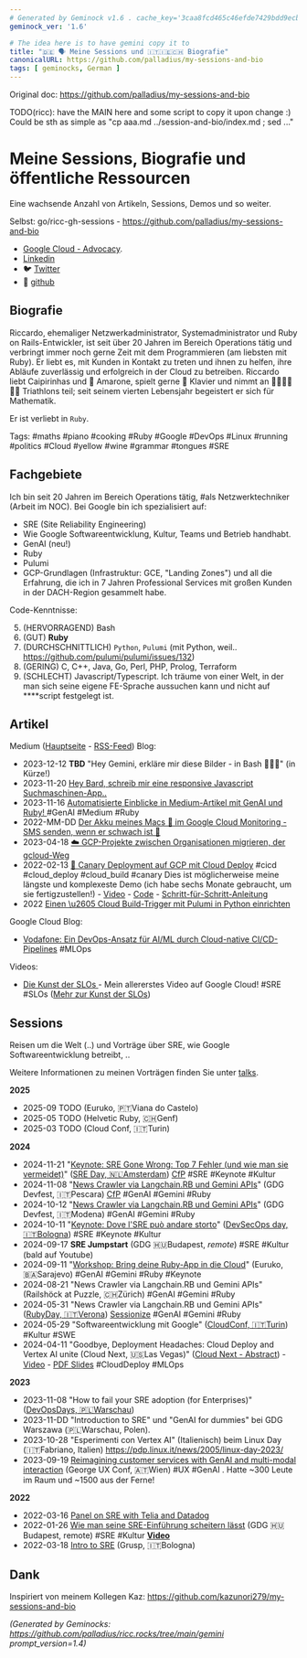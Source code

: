 ```yaml
---
# Generated by Geminock v1.6 . cache_key='3caa8fcd465c46efde7429bdd9ecb94fbf98bbe3e9c489519a0ecc9234d5011f-de.yaml'
geminock_ver: '1.6'

# The idea here is to have gemini copy it to
title: "🇩🇪 🗣️ Meine Sessions und 🇮🇹🇮🇪🇨🇭 Biografie"
canonicalURL: https://github.com/palladius/my-sessions-and-bio
tags: [ geminocks, German ]
---
```


Original doc: https://github.com/palladius/my-sessions-and-bio

TODO(ricc): have the MAIN here and some script to copy it upon change :) Could be sth as simple as "cp aaa.md ../session-and-bio/index.md ; sed ..."


# Meine Sessions, Biografie und öffentliche Ressourcen


Eine wachsende Anzahl von Artikeln, Sessions, Demos und so weiter.

Selbst: go/ricc-gh-sessions - https://github.com/palladius/my-sessions-and-bio

* [Google Cloud - Advocacy](https://cloud.google.com/developers/advocates/riccardo-carlesso).
* [Linkedin](https://www.linkedin.com/in/riccardocarlesso/)
* 🐦 [Twitter](https://twitter.com/palladius)
* 🐙 [github](https://github.com/palladius)

## Biografie

Riccardo, ehemaliger Netzwerkadministrator, Systemadministrator und Ruby on Rails-Entwickler, ist seit über 20 Jahren im Bereich Operations tätig und verbringt immer noch gerne Zeit mit dem Programmieren (am liebsten mit Ruby). Er liebt es, mit Kunden in Kontakt zu treten und ihnen zu helfen, ihre Abläufe zuverlässig und erfolgreich in der Cloud zu betreiben. Riccardo liebt Caipirinhas und 🍷 Amarone, spielt gerne 🎹 Klavier und nimmt an 🏊🏻🚴🏿🏃‍♀️ Triathlons teil; seit seinem vierten Lebensjahr begeistert er sich für Mathematik.

Er ist verliebt in `Ruby`.

Tags: #maths #piano #cooking #Ruby #Google #DevOps #Linux #running #politics #Cloud #yellow #wine #grammar #tongues #SRE

## Fachgebiete

Ich bin seit 20 Jahren im Bereich Operations tätig, #als Netzwerktechniker (Arbeit im NOC).
Bei Google bin ich spezialisiert auf:

* SRE (Site Reliability Engineering)
* Wie Google Softwareentwicklung, Kultur, Teams und Betrieb handhabt.
* GenAI (neu!)
* Ruby
* Pulumi
* GCP-Grundlagen (Infrastruktur: GCE, "Landing Zones") und all die Erfahrung, die ich in 7 Jahren Professional Services mit großen Kunden in der DACH-Region gesammelt habe.

Code-Kenntnisse:

5. (HERVORRAGEND) Bash
4. (GUT) **Ruby**
3. (DURCHSCHNITTLICH) `Python`, `Pulumi` (mit Python, weil.. https://github.com/pulumi/pulumi/issues/132)
2. (GERING) C, C++, Java, Go, Perl, PHP, Prolog, Terraform
1. (SCHLECHT) Javascript/Typescript. Ich träume von einer Welt, in der man sich seine eigene FE-Sprache aussuchen kann und nicht auf ****script festgelegt ist.

## Artikel

Medium ([Hauptseite](https://medium.com/@palladiusbonton/) - [RSS-Feed](https://medium.com/feed/@palladiusbonton)) Blog:

* 2023-12-12 **TBD** "Hey Gemini, erkläre mir diese Bilder - in Bash 🧑🏽‍💻" (in Kürze!)
* 2023-11-20 [Hey Bard, schreib mir eine responsive Javascript Suchmaschinen-App..](https://medium.com/@palladiusbonton/hey-bard-write-a-responsive-javascript-search-engine-app-for-me-b2585e55385e)
* 2023-11-16 [Automatisierte Einblicke in Medium-Artikel mit GenAI und Ruby!
](https://blog.devops.dev/parse-medium-articles-with-genai-and-add-some-fun-02fe9d30475a) #GenAI #Medium #Ruby
* 2022-MM-DD [Der Akku meines Macs 🔋 im Google Cloud Monitoring - SMS senden, wenn er schwach ist 🪫](https://medium.com/google-cloud/my-macs-battery-on-google-cloud-monitoring-with-sms-if-its-low-a1ccd70485fe?source=rss-b5293b96912f------2)
* 2023-04-18 [☁️ GCP-Projekte zwischen Organisationen migrieren, der gcloud-Weg](https://medium.com/google-cloud/how-to-migrate-projects-across-organizations-c7e254ab90af?source=rss-b5293b96912f------2)
* 2022-02-13 [🐤 Canary Deployment auf GCP mit Cloud Deploy](https://medium.com/google-cloud/draft-canarying-on-gcp-with-cloud-deploy-91b3e4d0ee9a) #cicd #cloud_deploy #cloud_build #canary Dies ist möglicherweise meine längste und komplexeste Demo (ich habe sechs Monate gebraucht, um sie fertigzustellen!) - [Video](https://www.youtube.com/watch?v=0GfV5iMGG64) - [Code](https://github.com/palladius/clouddeploy-platinum-path) - [Schritt-für-Schritt-Anleitung](https://github.com/palladius/clouddeploy-platinum-path/blob/main/step-by-step-guide.md)
* 2022  [Einen \u2605 Cloud Build-Trigger mit Pulumi in Python einrichten](https://medium.com/google-cloud/setting-cloudbuild-with-pulumi-in-python-330e8b54b2cf)


Google Cloud Blog:

* [Vodafone: Ein DevOps-Ansatz für AI/ML durch Cloud-native CI/CD-Pipelines](https://cloud.google.com/blog/products/devops-sre/how-vodafone-uses-cicd-to-speed-up-ml-pipelines) #MLOps

Videos:

* [Die Kunst der SLOs ](https://www.youtube.com/watch?v=E3ReKuJ8ewA) - Mein allererstes Video auf Google Cloud! #SRE #SLOs ([Mehr zur Kunst der SLOs](https://sre.google/resources/practices-and-processes/art-of-slos/))


## Sessions

Reisen um die Welt (..) und Vorträge über SRE, wie Google Softwareentwicklung betreibt, ..

Weitere Informationen zu meinen Vorträgen finden Sie unter [talks](talks.md).

**2025**

* 2025-09 TODO (Euruko,	🇵🇹Viana do Castelo)
* 2025-05 TODO (Helvetic Ruby, 🇨🇭Genf)
* 2025-03 TODO (Cloud Conf, 🇮🇹Turin)

**2024**

* 2024-11-21 "[Keynote: SRE Gone Wrong: Top 7 Fehler (und wie man sie vermeidet)](https://sreday.com/2024-amsterdam/#modal-speaker-0)" ([SRE Day, 🇳🇱Amsterdam](https://sreday.com/2024-amsterdam/)) [CfP](https://www.papercall.io/sreday-2024-amsterdam) #SRE #Keynote #Kultur
* 2024-11-08 "[News Crawler via Langchain.RB und Gemini APIs](https://sessionize.com/app/speaker/session/739236)" (GDG Devfest, 🇮🇹Pescara) [CfP](https://sessionize.com/devfest-pescara-2024/) #GenAI #Gemini #Ruby
* 2024-10-12 "[News Crawler via Langchain.RB und Gemini APIs](https://sessionize.com/app/speaker/session/745608)" (GDG Devfest, 🇮🇹Modena) #GenAI #Gemini #Ruby
* 2024-10-11 "[Keynote: Dove l'SRE può andare storto](https://www.devsecopsday.it/talks_speakers/)" ([DevSecOps day, 🇮🇹Bologna](https://www.devsecopsday.it/talks_speakers/)) #SRE  #Keynote #Kultur
* 2024-09-17 **SRE Jumpstart** (GDG 🇭🇺Budapest, _remote_) #SRE #Kultur (bald auf Youtube)
* 2024-09-11 "[Workshop: Bring deine Ruby-App in die Cloud](https://2024.euruko.org/speakers/riccardo_carlesso)" (Euruko, 🇧🇦Sarajevo) #GenAI #Gemini #Ruby #Keynote
* 2024-08-21 "News Crawler via Langchain.RB und Gemini APIs" (Railshöck at Puzzle, 🇨🇭Zürich) #GenAI #Gemini #Ruby
* 2024-05-31 "News Crawler via Langchain.RB und Gemini APIs" ([RubyDay, 🇮🇹Verona](https://ti.to/grusp/rubyday-2024)) [Sessionize](https://sessionize.com/app/speaker/session/621013) #GenAI #Gemini #Ruby
* 2024-05-29 "Softwareentwicklung mit Google" ([CloudConf, 🇮🇹Turin](https://2024.cloudconf.it/index.html)) #Kultur #SWE
* 2024-04-11 "Goodbye, Deployment Headaches: Cloud Deploy and Vertex AI unite (Cloud Next, 🇺🇸Las Vegas)" ([Cloud Next - Abstract](https://cloud.withgoogle.com/next?session=DEV302)) - [Video](https://www.youtube.com/watch?v=_NlGk9Ao_oA) - [PDF Slides](https://assets.swoogo.com/uploads/3794522-661c3c8fe0cf9.pdf) #CloudDeploy #MLOps

**2023**

* 2023-11-08 "How to fail your SRE adoption (for Enterprises)" ([DevOpsDays, 🇵🇱Warschau](https://devopsdays.pl/bio/#kontakt))
* 2023-11-DD "Introduction to SRE" und "GenAI for dummies" bei GDG Warszawa (🇵🇱Warschau, Polen).
* 2023-10-28 "Esperimenti con Vertex AI" (Italienisch) beim Linux Day (🇮🇹Fabriano, Italien) https://pdp.linux.it/news/2005/linux-day-2023/
* 2023-09-19 [Reimagining customer services with GenAI and multi-modal interaction](https://www.youtube.com/watch?v=WRNncVe5yJQ) (George UX Conf, 🇦🇹Wien) #UX #GenAI . Hatte ~300 Leute im Raum und ~1500 aus der Ferne!

**2022**

* 2022-03-16 [Panel on SRE with Telia and Datadog](https://hopin.com/events/telia-company-google-cloud-datadog-sre-panel)
* 2022-01-26 [Wie man seine SRE-Einführung scheitern lässt](https://gdg.community.dev/events/details/google-gdg-budapest-presents-how-to-fail-your-sre-adoption/)
  (GDG 🇭🇺Budapest, remote) #SRE #Kultur **[Video](https://www.youtube.com/watch?v=i96qBPyn2dw)**
* 2022-03-18 [Intro to SRE](https://2022.incontrodevops.it/talks_speakers/index.html) (Grusp, 🇮🇹Bologna)

## Dank

Inspiriert von meinem Kollegen Kaz: https://github.com/kazunori279/my-sessions-and-bio


*(Generated by Geminocks: https://github.com/palladius/ricc.rocks/tree/main/gemini prompt_version=1.4)*